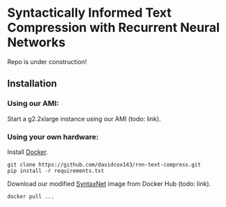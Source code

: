 # Syntactically Informed Text Compression with Recurrent Neural Networks

Repo is under construction!

## Installation

### Using our AMI:

Start a g2.2xlarge instance using our AMI (todo: link).

### Using your own hardware:

Install [Docker](https://docs.docker.com/engine/installation/).

```
git clone https://github.com/davidcox143/rnn-text-compress.git
pip install -r requirements.txt
```
Download our modified [SyntaxNet](https://github.com/tensorflow/models/tree/master/syntaxnet) image from Docker Hub (todo: link).

```
docker pull ... 
```
